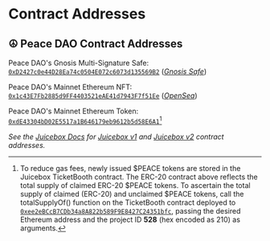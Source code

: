 # Contract Addresses

## ☮️ Peace DAO Contract Addresses

Peace DAO's Gnosis Multi-Signature Safe: [`0xD2427c0e44D28Ea74c0504E072c6073d135569B2`](https://etherscan.io/address/0xD2427c0e44D28Ea74c0504E072c6073d135569B2) ([*Gnosis Safe*](https://gnosis-safe.io/app/eth:0xD2427c0e44D28Ea74c0504E072c6073d135569B2/balances))

Peace DAO's Mainnet Ethereum NFT: [`0x1c43E7Fb2885d9FF4403521eAE41d7943F7f51Ee`](https://etherscan.io/address/0x1c43E7Fb2885d9FF4403521eAE41d7943F7f51Ee) ([*OpenSea*](https://opensea.io/collection/peace-dao-distortion-v2))

Peace DAO's Mainnet Ethereum Token: [`0xdE43304bD02E5517a1B646179eb9612b5d58E6A1`](https://etherscan.io/token/0xdE43304bD02E5517a1B646179eb9612b5d58E6A1)[^1]

*See the [Juicebox Docs](https://info.juicebox.money) for [Juicebox v1](https://info.juicebox.money/dev/protocol-v1/resources/contract-addresses) and [Juicebox v2](https://info.juicebox.money/dev/resources/addresses) contract addresses.*


[^1]: To reduce gas fees, newly issued $PEACE tokens are stored in the Juicebox TicketBooth contract. The ERC-20 contract above reflects the total supply of claimed ERC-20 $PEACE tokens. To ascertain the total supply of claimed (ERC-20) and unclaimed $PEACE tokens, call the totalSupplyOf() function on the TicketBooth contract deployed to [`0xee2eBCcB7CDb34a8A822b589F9E8427C24351bfc`](https://etherscan.io/address/0xee2eBCcB7CDb34a8A822b589F9E8427C24351bfc), passing the desired Ethereum address and the project ID **528** (hex encoded as 210) as arguments.
